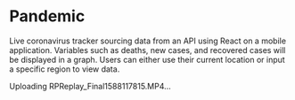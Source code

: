 # Pandemic
Live coronavirus tracker sourcing data from an API using React on a mobile application. Variables such as deaths, new cases, and recovered cases will be displayed in a graph. Users can either use their current location or input a specific region to view data.

Uploading RPReplay_Final1588117815.MP4…
